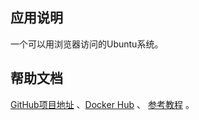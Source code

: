 ## 应用说明
一个可以用浏览器访问的Ubuntu系统。
<br />

## 帮助文档
[GitHub项目地址](https://github.com/fcwu/docker-ubuntu-vnc-desktop) 、[Docker Hub](https://hub.docker.com/r/imlala/ubuntu-xfce-vnc-novnc) 
、 [参考教程](https://blog.laoda.de/archives/install-ubuntu-desktop) 。

